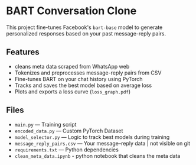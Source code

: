 # BART Conversation Clone

This project fine-tunes Facebook's `bart-base` model to generate personalized responses based on your past message-reply pairs.

## Features
- cleans meta data scraped from WhatsApp web
- Tokenizes and preprocesses message-reply pairs from CSV
- Fine-tunes BART on your chat history using PyTorch
- Tracks and saves the best model based on average loss
- Plots and exports a loss curve (`loss_graph.pdf`)

## Files
- `main.py` — Training script
- `encoded_data.py` — Custom PyTorch Dataset
- `model_selector.py` — Logic to track best models during training
- `message_reply_pairs.csv` — Your message–reply data | not visible on git
- `requirements.txt` — Python dependencies
- `clean_meta_data.ipynb` - python notebook that cleans the meta data


